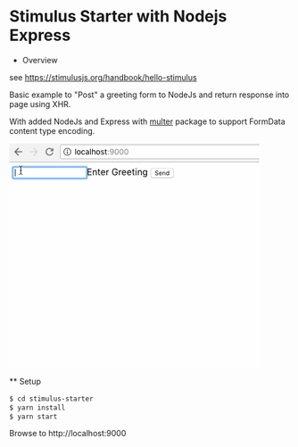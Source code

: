 # Stimulus Starter with Nodejs Express

* Overview

see https://stimulusjs.org/handbook/hello-stimulus

Basic example to "Post" a greeting form to NodeJs and return response into page using XHR.

With added NodeJs and Express with [multer](https://www.npmjs.com/package/multer) package to support FormData content type encoding.

![greeting.gif](https://github.com/griffio/stimulus-js-starter/blob/master/greet.gif)

** Setup

```
$ cd stimulus-starter
$ yarn install
$ yarn start
```

Browse to http://localhost:9000
